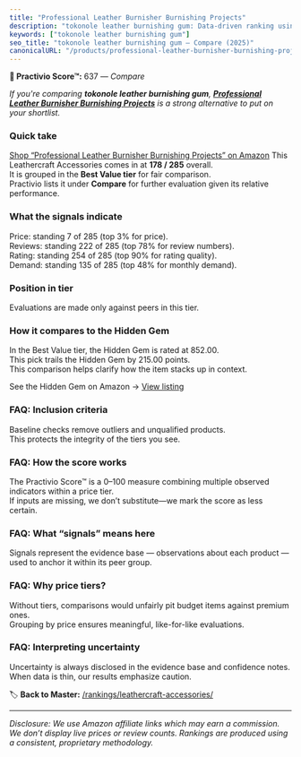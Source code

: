 ```yaml
---
title: "Professional Leather Burnisher Burnishing Projects"
description: "tokonole leather burnishing gum: Data-driven ranking using the Practivio Score™. Positioned by quality, value, demand, findability, momentum."
keywords: ["tokonole leather burnishing gum"]
seo_title: "tokonole leather burnishing gum — Compare (2025)"
canonicalURL: "/products/professional-leather-burnisher-burnishing-projects-B0CTKKWGYH/"
---
```


**🛒 Practivio Score™:** 637 — _Compare_


*If you're comparing **tokonole leather burnishing gum**, **[Professional Leather Burnisher Burnishing Projects](https://www.amazon.com/dp/B0CTKKWGYH?tag=practivio-20)** is a strong alternative to put on your shortlist.*
### Quick take
[Shop “Professional Leather Burnisher Burnishing Projects” on Amazon](https://www.amazon.com/dp/B0CTKKWGYH?tag=practivio-20)
This Leathercraft Accessories comes in at **178 / 285** overall.  
It is grouped in the **Best Value tier** for fair comparison.  
Practivio lists it under **Compare** for further evaluation given its relative performance.

### What the signals indicate
Price: standing 7 of 285 (top 3% for price).  
Reviews: standing 222 of 285 (top 78% for review numbers).  
Rating: standing 254 of 285 (top 90% for rating quality).  
Demand: standing 135 of 285 (top 48% for monthly demand).

### Position in tier
Evaluations are made only against peers in this tier.

### How it compares to the Hidden Gem
In the Best Value tier, the Hidden Gem is rated at 852.00.  
This pick trails the Hidden Gem by 215.00 points.  
This comparison helps clarify how the item stacks up in context.  

See the Hidden Gem on Amazon → [View listing](https://www.amazon.com/dp/B07PY639B5?tag=practivio-20)

### FAQ: Inclusion criteria
Baseline checks remove outliers and unqualified products.  
This protects the integrity of the tiers you see.

### FAQ: How the score works
The Practivio Score™ is a 0–100 measure combining multiple observed indicators within a price tier.  
If inputs are missing, we don’t substitute—we mark the score as less certain.

### FAQ: What “signals” means here
Signals represent the evidence base — observations about each product — used to anchor it within its peer group.

### FAQ: Why price tiers?
Without tiers, comparisons would unfairly pit budget items against premium ones.  
Grouping by price ensures meaningful, like-for-like evaluations.

### FAQ: Interpreting uncertainty
Uncertainty is always disclosed in the evidence base and confidence notes.  
When data is thin, our results emphasize caution.

<!-- Missing template for Compare/CompareWithinPriceClass -->


🏷️ **Back to Master:** [/rankings/leathercraft-accessories/](/rankings/leathercraft-accessories/)

---
_Disclosure: We use Amazon affiliate links which may earn a commission. We don’t display live prices or review counts. Rankings are produced using a consistent, proprietary methodology._
